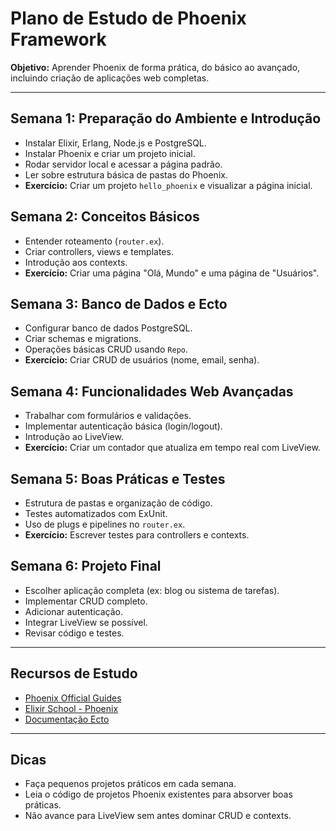 # Plano de Estudo de Phoenix Framework

**Objetivo:** Aprender Phoenix de forma prática, do básico ao avançado, incluindo criação de aplicações web completas.

---

## Semana 1: Preparação do Ambiente e Introdução
- Instalar Elixir, Erlang, Node.js e PostgreSQL.
- Instalar Phoenix e criar um projeto inicial.
- Rodar servidor local e acessar a página padrão.
- Ler sobre estrutura básica de pastas do Phoenix.
- **Exercício:** Criar um projeto `hello_phoenix` e visualizar a página inicial.

## Semana 2: Conceitos Básicos
- Entender roteamento (`router.ex`).
- Criar controllers, views e templates.
- Introdução aos contexts.
- **Exercício:** Criar uma página "Olá, Mundo" e uma página de "Usuários".

## Semana 3: Banco de Dados e Ecto
- Configurar banco de dados PostgreSQL.
- Criar schemas e migrations.
- Operações básicas CRUD usando `Repo`.
- **Exercício:** Criar CRUD de usuários (nome, email, senha).

## Semana 4: Funcionalidades Web Avançadas
- Trabalhar com formulários e validações.
- Implementar autenticação básica (login/logout).
- Introdução ao LiveView.
- **Exercício:** Criar um contador que atualiza em tempo real com LiveView.

## Semana 5: Boas Práticas e Testes
- Estrutura de pastas e organização de código.
- Testes automatizados com ExUnit.
- Uso de plugs e pipelines no `router.ex`.
- **Exercício:** Escrever testes para controllers e contexts.

## Semana 6: Projeto Final
- Escolher aplicação completa (ex: blog ou sistema de tarefas).
- Implementar CRUD completo.
- Adicionar autenticação.
- Integrar LiveView se possível.
- Revisar código e testes.

---

## Recursos de Estudo
- [Phoenix Official Guides](https://hexdocs.pm/phoenix/overview.html)
- [Elixir School - Phoenix](https://elixirschool.com/en/lessons/phx/)
- [Documentação Ecto](https://hexdocs.pm/ecto)

---

## Dicas
- Faça pequenos projetos práticos em cada semana.
- Leia o código de projetos Phoenix existentes para absorver boas práticas.
- Não avance para LiveView sem antes dominar CRUD e contexts.

